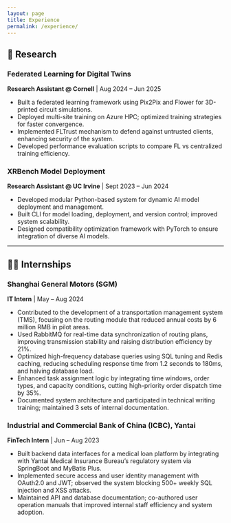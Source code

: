 ```yaml
---
layout: page
title: Experience
permalink: /experience/
---
```


<link rel="stylesheet" href="/assets/css/experience-style.css">

## 🚀 Research

<div class="experience-grid">

<div class="experience-card">
  <h3>Federated Learning for Digital Twins</h3>
  <p><strong>Research Assistant @ Cornell</strong> | Aug 2024 – Jun 2025</p>
  <ul>
    <li>Built a federated learning framework using Pix2Pix and Flower for 3D-printed circuit simulations.</li>
    <li>Deployed multi-site training on Azure HPC; optimized training strategies for faster convergence.</li>
    <li>Implemented FLTrust mechanism to defend against untrusted clients, enhancing security of the system.</li>
    <li>Developed performance evaluation scripts to compare FL vs centralized training efficiency.</li>
  </ul>
</div>

<div class="experience-card">
  <h3>XRBench Model Deployment</h3>
  <p><strong>Research Assistant @ UC Irvine</strong> | Sept 2023 – Jun 2024</p>
  <ul>
    <li>Developed modular Python-based system for dynamic AI model deployment and management.</li>
    <li>Built CLI for model loading, deployment, and version control; improved system scalability.</li>
    <li>Designed compatibility optimization framework with PyTorch to ensure integration of diverse AI models.</li>
  </ul>
</div>

</div>

---

## 🧑‍💼 Internships

<div class="experience-grid">

<div class="experience-card">
  <h3>Shanghai General Motors (SGM)</h3>
  <p><strong>IT Intern</strong> | May – Aug 2024</p>
  <ul>
    <li>Contributed to the development of a transportation management system (TMS), focusing on the routing module that reduced annual costs by 6 million RMB in pilot areas.</li>
    <li>Used RabbitMQ for real-time data synchronization of routing plans, improving transmission stability and raising distribution efficiency by 21%.</li>
    <li>Optimized high-frequency database queries using SQL tuning and Redis caching, reducing scheduling response time from 1.2 seconds to 180ms, and halving database load.</li>
    <li>Enhanced task assignment logic by integrating time windows, order types, and capacity conditions, cutting high-priority order dispatch time by 35%.</li>
    <li>Documented system architecture and participated in technical writing training; maintained 3 sets of internal documentation.</li>
  </ul>
</div>

<div class="experience-card">
  <h3>Industrial and Commercial Bank of China (ICBC), Yantai</h3>
  <p><strong>FinTech Intern</strong> | Jun – Aug 2023</p>
  <ul>
    <li>Built backend data interfaces for a medical loan platform by integrating with Yantai Medical Insurance Bureau’s regulatory system via SpringBoot and MyBatis Plus.</li>
    <li>Implemented secure access and user identity management with OAuth2.0 and JWT; observed the system blocking 500+ weekly SQL injection and XSS attacks.</li>
    <li>Maintained API and database documentation; co-authored user operation manuals that improved internal staff efficiency and system adoption.</li>
  </ul>
</div>

</div>
